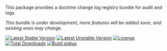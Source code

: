 This package provides a doctrine change log registry bundle for audit and logs.

*This bundle is under development, more features will be added soon, and existing ones may change.*

[![Latest Stable Version](https://poser.pugx.org/softspring/doctrine-changelog-bundle/v/stable.svg)](https://packagist.org/packages/softspring/doctrine-changelog-bundle)
[![Latest Unstable Version](https://poser.pugx.org/softspring/doctrine-changelog-bundle/v/unstable.svg)](https://packagist.org/packages/softspring/doctrine-changelog-bundle)
[![License](https://poser.pugx.org/softspring/doctrine-changelog-bundle/license.svg)](https://packagist.org/packages/softspring/doctrine-changelog-bundle)
[![Total Downloads](https://poser.pugx.org/softspring/doctrine-changelog-bundle/downloads)](https://packagist.org/packages/softspring/doctrine-changelog-bundle)
[![Build status](https://github.com/softspring/doctrine-changelog-bundle/actions/workflows/php.yml/badge.svg?branch=5.1)](https://github.com/softspring/doctrine-changelog-bundle/actions/workflows/php.yml)
